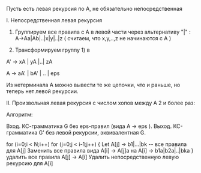 Пусть есть левая рекурсия по A, не обязательно непосредственная

I. Непосредственная левая рекурсия

1) Группируем все правила c А в левой части через альтернативу "|" : A->Aa|Ab|..|x|y|..|z ( считаем, что x,y,..,z не начинаются с A )

2) Трансформируем группу 1) в 

  A' -> xA | yA |..| zA
  
  A -> aA' | bA' | .. | eps
  
  Из нетерминала A можно вывести те же цепочки, что и раньше, но теперь нет левой рекурсии.
  
  
II. Произвольная левая рекурсия с числом хопов между A 2 и более раз:

Алгоритм:

Вход. КС-грамматика G без eps-правил (вида A -> eps ).
Выход. КС-грамматика G' без левой рекурсии, эквивалентная G.

for (i=0;i < N;i++)
  for (j=0;j < i-1;j++) {
    Let A[j] -> b1|...|bk -- все правила для A[j]
    Заменить все правила вида A[i] -> A[j]a на A[i] -> b1a|b2a|..|bka
  }
  удалить все правила A[j] -> A[i]
  Удалить непосредственную левую рекурсию для A[i]
    
  
  
  
  
  
